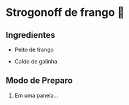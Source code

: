 # Strogonoff de frango :chicken:

## Ingredientes

- Peito de frango

- Caldo de galinha

## Modo de Preparo

1. Em uma panela...